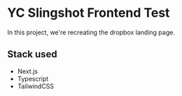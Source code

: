 # YC Slingshot Frontend Test

In this project, we're recreating the dropbox landing page.

## Stack used

- Next.js
- Typescript
- TailwindCSS
